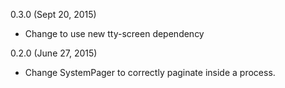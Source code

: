 0.3.0 (Sept 20, 2015)

* Change to use new tty-screen dependency

0.2.0 (June 27, 2015)

* Change SystemPager to correctly paginate inside a process.
